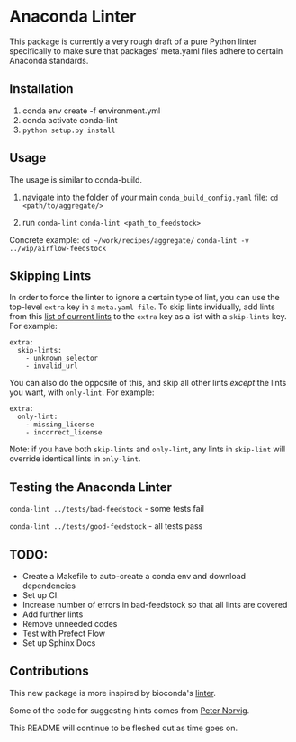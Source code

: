 # Anaconda Linter

This package is currently a very rough draft of a pure Python linter specifically to make sure
that packages' meta.yaml files adhere to certain Anaconda standards.

## Installation
1. conda env create -f environment.yml
2. conda activate conda-lint
3. `python setup.py install`

## Usage

The usage is similar to conda-build.

1. navigate into the folder of your main `conda_build_config.yaml` file:
`cd <path/to/aggregate/>`

2. run `conda-lint`
`conda-lint <path_to_feedstock>`

Concrete example:
`cd ~/work/recipes/aggregate/`
`conda-lint -v ../wip/airflow-feedstock`

## Skipping Lints

In order to force the linter to ignore a certain type of lint, you can use the top-level `extra` key in a `meta.yaml file`. To skip lints invidually, add lints from this [list of current lints](lint_names.md) to the `extra` key as a list with a `skip-lints` key. For example:

    extra:
      skip-lints:
        - unknown_selector
        - invalid_url

You can also do the opposite of this, and skip all other lints *except* the lints you want, with `only-lint`. For example:

    extra:
      only-lint:
        - missing_license
        - incorrect_license

Note: if you have both `skip-lints` and `only-lint`, any lints in `skip-lint` will override identical lints in `only-lint`.

## Testing the Anaconda Linter

`conda-lint ../tests/bad-feedstock` - some tests fail

`conda-lint ../tests/good-feedstock` - all tests pass

## TODO:
- Create a Makefile to auto-create a conda env and download dependencies
- Set up CI.
- Increase number of errors in bad-feedstock so that all lints are covered
- Add further lints
- Remove unneeded codes
- Test with Prefect Flow
- Set up Sphinx Docs

## Contributions
This new package is more inspired by bioconda's [linter](https://github.com/bioconda/bioconda-utils/blob/master/bioconda_utils/lint/__init__.py).

Some of the code for suggesting hints comes from [Peter Norvig](http://norvig.com/spell-correct.html).

This README will continue to be fleshed out as time goes on.
